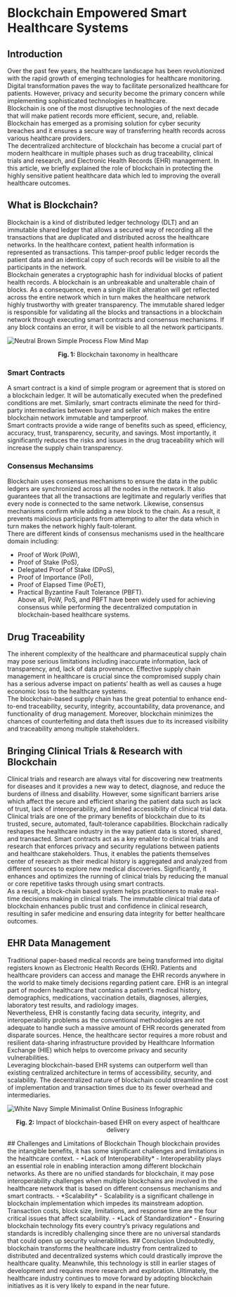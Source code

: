 # Blockchain Empowered Smart Healthcare Systems
## Introduction
Over the past few years, the healthcare landscape has been revolutionized with the rapid growth of emerging technologies for healthcare monitoring. Digital transformation paves the way to facilitate personalized healthcare for patients. However, privacy and security become the primary concern while implementing sophisticated technologies in healthcare.  
Blockchain is one of the most disruptive technologies of the next decade that will make patient records more efficient, secure, and, reliable. Blockchain has emerged as a promising solution for cyber security breaches and it ensures a secure way of transferring health records across various healthcare providers.  
The decentralized architecture of blockchain has become a crucial part of modern healthcare in multiple phases such as drug traceability, clinical trials and research, and Electronic Health Records (EHR) management. In this article, we briefly explained the role of blockchain in protecting the highly sensitive patient healthcare data which led to improving the overall healthcare outcomes.
## What is Blockchain?
Blockchain is a kind of distributed ledger technology (DLT) and an immutable shared ledger that allows a secured way of recording all the transactions that are duplicated and distributed across the healthcare networks. In the healthcare context, patient health information is represented as transactions. This tamper-proof public ledger records the patient data and an identical copy of such records will be visible to all the participants in the network.   
Blockchain generates a cryptographic hash for individual blocks of patient health records. A blockchain is an unbreakable and unalterable chain of blocks. As a consequence, even a single illicit alteration will get reflected across the entire network which in turn makes the healthcare network highly trustworthy with greater transparency. The immutable shared ledger is responsible for validating all the blocks and transactions in a blockchain network through executing smart contracts and consensus mechanisms. If any block contains an error, it will be visible to all the network participants.  

![Neutral Brown Simple Process Flow Mind Map](https://user-images.githubusercontent.com/48350820/173759941-ffb5a6fc-98e1-4493-b6ce-2e368990d161.png)
<p align="center">
 <b>Fig. 1:</b> Blockchain taxonomy in healthcare
 </p>

### Smart Contracts
A smart contract is a kind of simple program or agreement that is stored on a blockchain ledger. It will be automatically executed when the predefined conditions are met. Similarly, smart contracts eliminate the need for third-party intermediaries between buyer and seller which makes the entire blockchain network immutable and tamperproof.   
Smart contracts provide a wide range of benefits such as speed, efficiency, accuracy, trust, transparency, security, and savings.  Most importantly, it significantly reduces the risks and issues in the drug traceability which will increase the supply chain transparency.  
### Consensus Mechansims
Blockchain uses consensus mechanisms to ensure the data in the public ledgers are synchronized across all the nodes in the network. It also guarantees that all the transactions are legitimate and regularly verifies that every node is connected to the same network.  Likewise, consensus mechanisms confirm while adding a new block to the chain. As a result, it prevents malicious participants from attempting to alter the data which in turn makes the network highly fault-tolerant.   
There are different kinds of consensus mechanisms used in the healthcare domain including:  
- Proof of Work (PoW), 
- Proof of Stake (PoS), 
- Delegated Proof of Stake (DPoS), 
- Proof of Importance (PoI), 
- Proof of Elapsed Time (PoET),
- Practical Byzantine Fault Tolerance (PBFT).   
Above all, PoW, PoS, and PBFT have been widely used for achieving consensus while performing the decentralized computation in blockchain-based healthcare systems.  
## Drug Traceability  
The inherent complexity of the healthcare and pharmaceutical supply chain may pose serious limitations including inaccurate information, lack of transparency, and, lack of data provenance. Effective supply chain management in healthcare is crucial since the compromised supply chain has a serious adverse impact on patients’ health as well as causes a huge economic loss to the healthcare systems.   
The blockchain-based supply chain has the great potential to enhance end-to-end traceability, security, integrity, accountability, data provenance, and functionality of drug management. Moreover, blockchain minimizes the chances of counterfeiting and data theft issues due to its increased visibility and traceability among multiple stakeholders.  
## Bringing Clinical Trials & Research with Blockchain
Clinical trials and research are always vital for discovering new treatments for diseases and it provides a new way to detect, diagnose, and reduce the burdens of illness and disability. However, some significant barriers arise which affect the secure and efficient sharing the patient data such as lack of trust, lack of interoperability, and limited accessibility of clinical trial data.  
Clinical trials are one of the primary benefits of blockchain due to its trusted, secure, automated, fault-tolerance capabilities. Blockchain radically reshapes the healthcare industry in the way patient data is stored, shared, and transacted. Smart contracts act as a key enabler to clinical trials and research that enforces privacy and security regulations between patients and healthcare stakeholders. Thus, it enables the patients themselves center of research as their medical history is aggregated and analyzed from different sources to explore new medical discoveries. Significantly, it enhances and optimizes the running of clinical trials by reducing the manual or core repetitive tasks through using smart contracts.    
As a result, a block-chain based system helps practitioners to make real-time decisions making in clinical trials. The immutable clinical trial data of blockchain enhances public trust and confidence in clinical research, resulting in safer medicine and ensuring data integrity for better healthcare outcomes.  
## EHR Data Management  
Traditional paper-based medical records are being transformed into digital registers known as Electronic Health Records (EHR). Patients and healthcare providers can access and manage the EHR records anywhere in the world to make timely decisions regarding patient care. EHR is an integral part of modern healthcare that contains a patient’s medical history, demographics, medications, vaccination details, diagnoses, allergies, laboratory test results, and radiology images.   
Nevertheless, EHR is constantly facing data security, integrity, and interoperability problems as the conventional methodologies are not adequate to handle such a massive amount of EHR records generated from disparate sources. Hence, the healthcare sector requires a more robust and resilient data-sharing infrastructure provided by Healthcare Information Exchange (HIE) which helps to overcome privacy and security vulnerabilities.   
Leveraging blockchain-based EHR systems can outperform well than existing centralized architecture in terms of accessibility, security, and scalability. The decentralized nature of blockchain could streamline the cost of implementation and transaction times due to its fewer overhead and intermediaries.   

![White Navy Simple Minimalist Online Business Infographic](https://user-images.githubusercontent.com/48350820/173777033-c7442227-c1ff-4a84-9fd0-19be04d2fadf.png)
<p align="center">
 <b>Fig. 2:</b> Impact of blockchain-based EHR on every aspect of healthcare delivery
 </p>
## Challenges and Limitations of Blockchain   
Though blockchain provides the intangible benefits, it has some significant challenges and limitations in the healthcare context.   
- *Lack of Interoperability* - Interoperability plays an essential role in enabling interaction among different blockchain networks. As there are no unified standards for blockchain, it may pose interoperability challenges when multiple blockchains are involved in the healthcare network that is based on different consensus mechanisms and smart contracts.  
- *Scalability* - Scalability is a significant challenge in blockchain implementation which impedes its mainstream adoption. Transaction costs, block size, limitations, and response time are the four critical issues that affect scalability.  
- *Lack of Standardization* - Ensuring blockchain technology fits every country’s privacy regulations and standards is incredibly challenging since there are no universal standards that could open up security vulnerabilities.  
## Conclusion
Undoubtedly, blockchain transforms the healthcare industry from centralized to distributed and decentralized systems which could drastically improve the healthcare quality. Meanwhile, this technology is still in earlier stages of development and requires more research and exploration. Ultimately, the healthcare industry continues to move forward by adopting blockchain initiatives as it is very likely to expand in the near future.   




 
